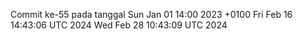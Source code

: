 Commit ke-55 pada tanggal Sun Jan 01 14:00 2023 +0100
Fri Feb 16 14:43:06 UTC 2024
Wed Feb 28 10:43:09 UTC 2024

